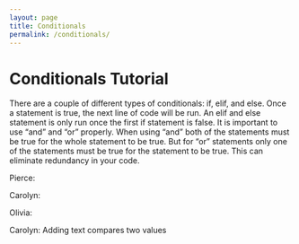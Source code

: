 ```yaml
---
layout: page
title: Conditionals
permalink: /conditionals/
---
```


# Conditionals Tutorial


There are a couple of different types of conditionals: if, elif, and else. Once a statement is true, the next line of code will be run. An elif and else statement is only run once the first if statement is false. It is important to use “and” and “or” properly. When using “and” both of the statements must be true for the whole statement to be true. But for “or” statements only one of the statements must be true for the statement to be true. This can eliminate redundancy in your code. 




Pierce:



Carolyn:




Olivia:

Carolyn: Adding text compares two values

